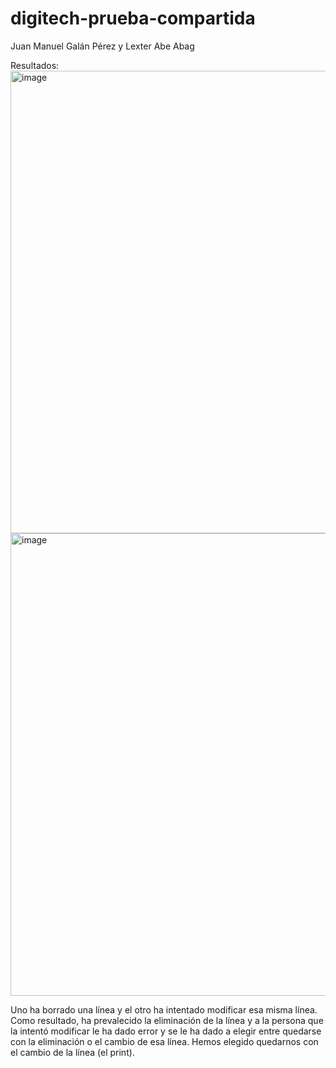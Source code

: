 # digitech-prueba-compartida

Juan Manuel Galán Pérez y Lexter Abe Abag

Resultados:
<img width="1080" height="740" alt="image" src="https://github.com/user-attachments/assets/6b954c3f-6a1f-400a-a3a9-4dccec629d1e" />
<img width="1080" height="740" alt="image" src="https://github.com/user-attachments/assets/96204015-4bb5-4e23-bdd9-dc203ce0daf1" />

Uno ha borrado una línea y el otro ha intentado modificar esa misma línea. Como resultado, ha prevalecido la eliminación de la línea y a la persona que la intentó modificar le ha dado error y se le ha dado a elegir entre quedarse con la eliminación o el cambio de esa línea. Hemos elegido quedarnos con el cambio de la línea (el print).


